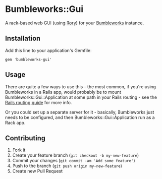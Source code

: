 # Bumbleworks::Gui

A rack-based web GUI (using [Rory](http://github.com/ravigadad/rory)) for your [Bumbleworks](http://github.com/bumbleworks/bumbleworks) instance.

## Installation

Add this line to your application's Gemfile:

    gem 'bumbleworks-gui'

## Usage

There are quite a few ways to use this - the most common, if you're using Bumbleworks in a Rails app, would probably be to mount Bumbleworks::Gui::Application at some path in your Rails routing - see the [Rails routing guide](http://guides.rubyonrails.org/routing.html#routing-to-rack-applications) for more info.

Or you could set up a separate server for it - basically, Bumbleworks just needs to be configured, and then Bumbleworks::Gui::Application run as a Rack app.

## Contributing

1. Fork it
2. Create your feature branch (`git checkout -b my-new-feature`)
3. Commit your changes (`git commit -am 'Add some feature'`)
4. Push to the branch (`git push origin my-new-feature`)
5. Create new Pull Request
